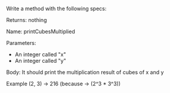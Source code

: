 Write a method with the following specs:

Returns: nothing

Name: printCubesMultiplied

Parameters: 

- An integer called "x"
- An integer called "y"

Body: It should print the multiplication result of cubes of x and y 

Example (2, 3) -> 216  (because ->  (2^3 * 3^3))